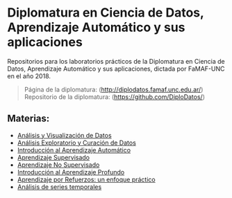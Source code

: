 # Diplomatura en Ciencia de Datos, Aprendizaje Automático y sus aplicaciones

Repositorios para los laboratorios prácticos de la Diplomatura en Ciencia de Datos, Aprendizaje Automático y sus aplicaciones, dictada por FaMAF-UNC en el año 2018.


> Página de la diplomatura: (http://diplodatos.famaf.unc.edu.ar/) <br/>
> Repositorio de la diplomatura: (https://github.com/DiploDatos/)  <br/>


## Materias:

 - [Análisis y Visualización de Datos](https://github.com/gonzigaran/DiploDatos2018/tree/master/AyV)
 - [Análisis Exploratorio y Curación de Datos](https://github.com/gonzigaran/DiploDatos2018/tree/master/AEyCD)
 - [Introducción al Aprendizaje Automático](https://github.com/gonzigaran/DiploDatos2018/tree/master/IAA)
 - [Aprendizaje Supervisado](https://github.com/gonzigaran/DiploDatos2018/tree/master/AS)
 - [Aprendizaje No Supervisado](https://github.com/gonzigaran/DiploDatos2018/tree/master/ANS)
 - [Introducción al Aprendizaje Profundo](https://github.com/gonzigaran/DiploDatos2018/tree/master/IAP)
 - [Aprendizaje por Refuerzos: un enfoque práctico](https://github.com/gonzigaran/DiploDatos2018/tree/master/ApR)
 - [Análisis de series temporales](https://github.com/gonzigaran/DiploDatos2018/tree/master/AST)
